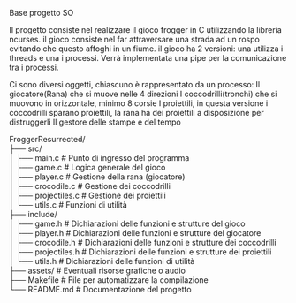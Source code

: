 Base progetto SO

Il progetto consiste nel realizzare il gioco frogger in C utilizzando la libreria ncurses.
il gioco consiste nel far attraversare una strada ad un rospo evitando che questo affoghi in un fiume.
il gioco ha 2 versioni: una utilizza i threads e una i processi. Verrà implementata una pipe per la comunicazione tra i processi.

Ci sono diversi oggetti, chiascuno è rappresentato da un processo:
Il giocatore(Rana) che si muove nelle 4 direzioni
I coccodrilli(tronchi) che si muovono in orizzontale, minimo 8 corsie
I proiettili, in questa versione i coccodrilli sparano proiettili, la rana ha dei proiettili a disposizione per distruggerli
Il gestore delle stampe e del tempo

FroggerResurrected/ <br>
├── src/<br>
│   ├── main.c # Punto di ingresso del programma <br>
│   ├── game.c # Logica generale del gioco <br>
│   ├── player.c # Gestione della rana (giocatore) <br>
│   ├── crocodile.c # Gestione dei coccodrilli <br>
│   ├── projectiles.c # Gestione dei proiettili <br>
│   └── utils.c # Funzioni di utilità <br>
├── include/ <br>
│   ├── game.h # Dichiarazioni delle funzioni e strutture del gioco <br>
│   ├── player.h # Dichiarazioni delle funzioni e strutture del giocatore <br>
│   ├── crocodile.h # Dichiarazioni delle funzioni e strutture dei coccodrilli <br>
│   ├── projectiles.h # Dichiarazioni delle funzioni e strutture dei proiettili <br>
│   └── utils.h # Dichiarazioni delle funzioni di utilità <br>
├── assets/ # Eventuali risorse grafiche o audio <br>
├── Makefile # File per automatizzare la compilazione <br>
└── README.md # Documentazione del progetto<br>
